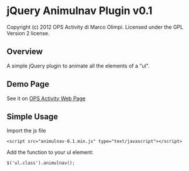 jQuery Animulnav Plugin v0.1
=========
Copyright (c) 2012 OPS Activity di Marco Olimpi. Licensed under the  GPL Version 2 license.

Overview
--------
A simple jQuery plugin to animate all the elements of a "ul".

Demo Page
----

See it on <a href="http://www.opsactivity.com">OPS Activity Web Page</a>

Simple Usage
-----
Import the js file 
	
	<script src="animulnav-0.1.min.js" type="text/javascript"></script>

Add the function to your ul element:
	
	$('ul.class').animulnav();


